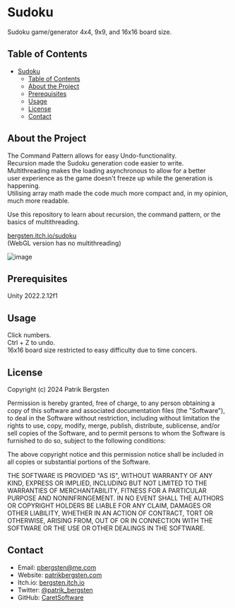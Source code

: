 # Sudoku

Sudoku game/generator
4x4, 9x9, and 16x16 board size.

## Table of Contents

- [Sudoku](#Sudoku)
  - [Table of Contents](#table-of-contents)
  - [About the Project](#about-the-project)
  - [Prerequisites](#prerequisites)
  - [Usage](#usage)
  - [License](#license)
  - [Contact](#contact)

## About the Project

The Command Pattern allows for easy Undo-functionality.  
Recursion made the Sudoku generation code easier to write.  
Multithreading makes the loading asynchronous to allow for a better  
user experience as the game doesn't freeze up while the generation is happening.  
Utilising array math made the code much more compact and, in my opinion, much more readable.  

Use this repository to learn about recursion, the command pattern, or the basics of multithreading.  

[bergsten.itch.io/sudoku](https://bergsten.itch.io/sudoku)  
(WebGL version has no multithreading)

![image](https://github.com/CaretSoftware/Sudoku/assets/69549081/5f71fe84-3fe1-422d-8c49-6e8d5f503909)

## Prerequisites

Unity 2022.2.12f1

## Usage

Click numbers.  
Ctrl + Z to undo.  
16x16 board size restricted to easy difficulty due to time concers.  

## License

Copyright (c) 2024 Patrik Bergsten

Permission is hereby granted, free of charge, to any person obtaining a copy
of this software and associated documentation files (the "Software"), to deal
in the Software without restriction, including without limitation the rights
to use, copy, modify, merge, publish, distribute, sublicense, and/or sell
copies of the Software, and to permit persons to whom the Software is
furnished to do so, subject to the following conditions:

The above copyright notice and this permission notice shall be included in all
copies or substantial portions of the Software.

THE SOFTWARE IS PROVIDED "AS IS", WITHOUT WARRANTY OF ANY KIND, EXPRESS OR
IMPLIED, INCLUDING BUT NOT LIMITED TO THE WARRANTIES OF MERCHANTABILITY,
FITNESS FOR A PARTICULAR PURPOSE AND NONINFRINGEMENT. IN NO EVENT SHALL THE
AUTHORS OR COPYRIGHT HOLDERS BE LIABLE FOR ANY CLAIM, DAMAGES OR OTHER
LIABILITY, WHETHER IN AN ACTION OF CONTRACT, TORT OR OTHERWISE, ARISING FROM,
OUT OF OR IN CONNECTION WITH THE SOFTWARE OR THE USE OR OTHER DEALINGS IN THE
SOFTWARE.

## Contact

- Email: pbergsten@me.com
- Website: [patrikbergsten.com](https://www.patrikbergsten.com)
- Itch.io: [bergsten.itch.io](https://bergsten.itch.io)
- Twitter: [@patrik_bergsten](https://twitter.com/patrik_bergsten)
- GitHub: [CaretSoftware](https://github.com/CaretSoftware)
